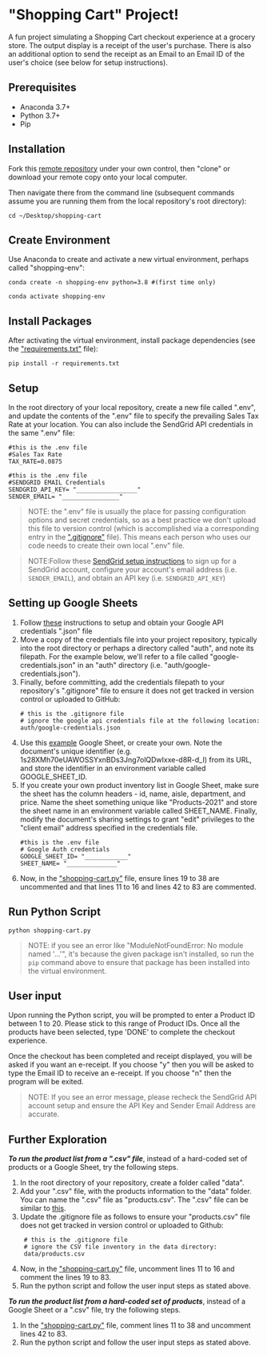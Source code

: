 # "Shopping Cart" Project!

A fun project simulating a Shopping Cart checkout experience at a grocery store. The output display is a receipt of the user's purchase. There is also an additional option to send the receipt as an Email to an Email ID of the user's choice (see below for setup instructions).

## Prerequisites

  + Anaconda 3.7+
  + Python 3.7+
  + Pip

## Installation

Fork this [remote repository](https://github.com/abhisheksn/shopping-cart) under your own control, then "clone" or download your remote copy onto your local computer.

Then navigate there from the command line (subsequent commands assume you are running them from the local repository's root directory):

```
cd ~/Desktop/shopping-cart
```

## Create Environment
Use Anaconda to create and activate a new virtual environment, perhaps called "shopping-env":

```
conda create -n shopping-env python=3.8 #(first time only)
```
```
conda activate shopping-env
```

## Install Packages
After activating the virtual environment, install package dependencies (see the ["requirements.txt"](/requirements.txt) file):

```
pip install -r requirements.txt
```

## Setup
In the root directory of your local repository, create a new file called ".env", and update the contents of the ".env" file to specify the prevailing Sales Tax Rate at your location. You can also include the SendGrid API credentials in the same ".env" file:

```
#this is the .env file
#Sales Tax Rate
TAX_RATE=0.0875
```

```
#this is the .env file
#SENDGRID EMAIL Credentials
SENDGRID_API_KEY= "_________________"
SENDER_EMAIL= "________________"
```

> NOTE: the ".env" file is usually the place for passing configuration options and secret credentials, so as a best practice we don't upload this file to version control (which is accomplished via a corresponding entry in the [".gitignore"](/.gitignore) file). This means each person who uses our code needs to create their own local ".env" file.

> NOTE:Follow these [SendGrid setup instructions](https://github.com/prof-rossetti/intro-to-python/blob/master/notes/python/packages/sendgrid.md#setup) to sign up for a SendGrid account, configure your account's email address (i.e. `SENDER_EMAIL`), and obtain an API key (i.e. `SENDGRID_API_KEY`)

## Setting up Google Sheets

1. Follow [these](https://github.com/prof-rossetti/intro-to-python/blob/main/notes/python/packages/gspread.md) instructions to setup and obtain your Google API credentials ".json" file
2. Move a copy of the credentials file into your project repository, typically into the root directory or perhaps a directory called "auth", and note its filepath. For the example below, we'll refer to a file called "google-credentials.json" in an "auth" directory (i.e. "auth/google-credentials.json").
3. Finally, before committing, add the credentials filepath to your repository's ".gitignore" file to ensure it does not get tracked in version control or uploaded to GitHub:
    ```
    # this is the .gitignore file
    # ignore the google api credentials file at the following location:
    auth/google-credentials.json
    ```
4. Use this [example](https://docs.google.com/spreadsheets/d/1s28XMh70eUAWOSSYxnBDs3Jng7olQDwIxxe-d8R-d_I/edit?usp=drive_web&ouid=104152363882296967034) Google Sheet, or create your own. Note the document's unique identifier (e.g. 1s28XMh70eUAWOSSYxnBDs3Jng7olQDwIxxe-d8R-d_I) from its URL, and store the identifier in an environment variable called GOOGLE_SHEET_ID.
5. If you create your own product inventory list in Google Sheet, make sure the sheet has the column headers - id, name, aisle, department, and price. Name the sheet something unique like "Products-2021" and store the sheet name in an environment variable called SHEET_NAME. Finally, modify the document's sharing settings to grant "edit" privileges to the "client email" address specified in the credentials file.
    ```
    #this is the .env file
    # Google Auth credentials
    GOOGLE_SHEET_ID= "____________"
    SHEET_NAME= "______________"
    ```
6. Now, in the ["shopping-cart.py"](/shopping-cart.py) file, ensure lines 19 to 38 are uncommented and that lines 11 to 16 and lines 42 to 83 are commented.

## Run Python Script

```
python shopping-cart.py
```

> NOTE: if you see an error like "ModuleNotFoundError: No module named '...'", it's because the given package isn't installed, so run the `pip` command above to ensure that package has been installed into the virtual environment.

## User input
Upon running the Python script, you will be prompted to enter a Product ID between 1 to 20. Please stick to this range of Product IDs. Once all the products have been selected, type 'DONE' to complete the checkout experience.

Once the checkout has been completed and receipt displayed, you will be asked if you want an e-receipt. If you choose "y" then you will be asked to type the Email ID to receive an e-receipt. If you choose "n" then the program will be exited.

> NOTE: If you see an error message, please recheck the SendGrid API account setup and ensure the API Key and Sender Email Address are accurate.

## Further Exploration

<b><i>To run the product list from a ".csv" file</b></i>, instead of a hard-coded set of products or a Google Sheet, try the following steps.

1. In the root directory of your repository, create a folder called "data".
2. Add your ".csv" file, with the products information to the "data" folder. You can name the ".csv" file as "products.csv". The ".csv" file can be similar to [this](https://raw.githubusercontent.com/prof-rossetti/intro-to-python/master/data/products.csv).
3. Update the .gitignore file as follows to ensure your "products.csv" file does not get tracked in version control or uploaded to Github:
   ```
    # this is the .gitignore file
    # ignore the CSV file inventory in the data directory:
    data/products.csv
   ```
4. Now, in the ["shopping-cart.py"](/shopping-cart.py) file, uncomment lines 11 to 16 and comment the lines 19 to 83.
5. Run the python script and follow the user input steps as stated above.

<b><i>To run the product list from a hard-coded set of products</b></i>, instead of a Google Sheet or a ".csv" file, try the following steps.

1. In the ["shopping-cart.py"](/shopping-cart.py) file, comment lines 11 to 38 and uncomment lines 42 to 83.
2. Run the python script and follow the user input steps as stated above.
